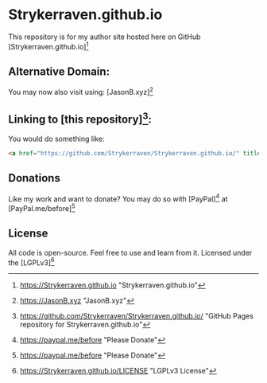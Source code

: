 Strykerraven.github.io
===
This repository is for my author site hosted here on GitHub [Strykerraven.github.io][^MainURL]

Alternative Domain:
---
You may now also visit using: [JasonB.xyz][^AddonURL]

Linking to [this repository][^Repository]:
---
You would do something like:
```HTML
<a href="https://github.com/Strykerraven/Strykerraven.github.io/" title="Repo for JasonB.xyz">Repo for JasonB.xyz</a>
```
Donations
---
Like my work and want to donate? 
You may do so with [PayPal][^Donations] at [PayPal.me/before][^Donations]

License
---
All code is open-source. Feel free to use and learn from it. Licensed under the [LGPLv3][^License]

[^MainURL]: https://Strykerraven.github.io "Strykerraven.github.io"
[^AddonURL]: https://JasonB.xyz "JasonB.xyz"
[^Donations]: https://paypal.me/before "Please Donate"
[^Repository]: https://github.com/Strykerraven/Strykerraven.github.io/ "GitHub Pages repository for Strykerraven.github.io"
[^License]: https://Strykerraven.github.io/LICENSE "LGPLv3 License"

